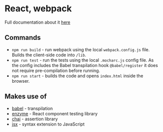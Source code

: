 # React, webpack

Full documentation about it [here](https://mochajs.org/#-require-module-r-module)

## Commands

- `npm run build` - run webpack using the local `webpack.config.js` file. Builds the client-side code into `/lib`.
- `npm run test` - run the tests using the local `.mocharc.js` config file. As the config includes the Babel transpilation hook `@babel/register` it does not require pre-compilation before running.
- `npm run start` - builds the code and opens `index.html` inside the browser.

## Makes use of

- [babel](https://babeljs.io/) - transpilation
- [enzyme](https://airbnb.io/enzyme/) - React component testing library
- [chai](https://www.chaijs.com/api/assert/) - assertion library
- [jsx](https://reactjs.org/docs/introducing-jsx.html) - syntax extension to JavaScript
